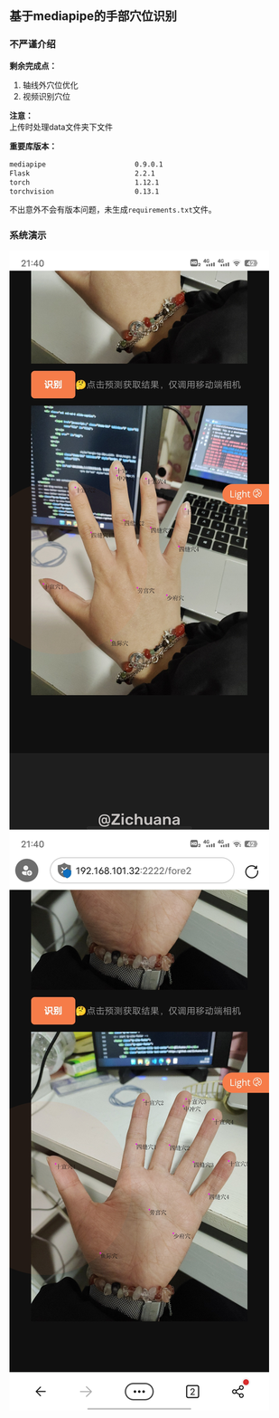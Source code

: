 ## 基于mediapipe的手部穴位识别
### 不严谨介绍
**剩余完成点：**  
1. 轴线外穴位优化  
2. 视频识别穴位  

**注意：**  
上传时处理data文件夹下文件  

**重要库版本：**  
```
mediapipe                      0.9.0.1
Flask                          2.2.1
torch                          1.12.1
torchvision                    0.13.1
```
不出意外不会有版本问题，未生成`requirements.txt`文件。
### 系统演示
![image](yanshi1.jpg)
![image](yanshi2.jpg)